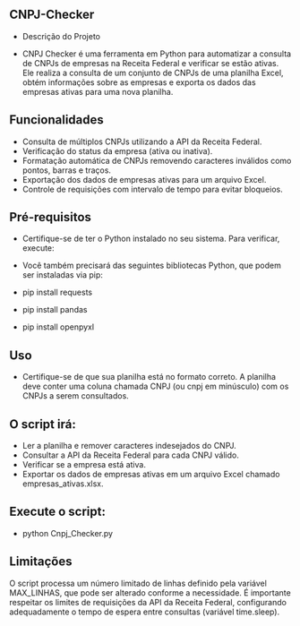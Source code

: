 ## CNPJ-Checker

- Descrição do Projeto

- CNPJ Checker é uma ferramenta em Python para automatizar a consulta de CNPJs de empresas na Receita Federal e verificar se estão ativas. Ele realiza a consulta de um conjunto de CNPJs de uma planilha Excel, obtém informações sobre as empresas e exporta os dados das empresas ativas para uma nova planilha.

## Funcionalidades
- Consulta de múltiplos CNPJs utilizando a API da Receita Federal.
- Verificação do status da empresa (ativa ou inativa).
- Formatação automática de CNPJs removendo caracteres inválidos como pontos, barras e traços.
- Exportação dos dados de empresas ativas para um arquivo Excel.
- Controle de requisições com intervalo de tempo para evitar bloqueios.

## Pré-requisitos
- Certifique-se de ter o Python instalado no seu sistema. Para verificar, execute:

- Você também precisará das seguintes bibliotecas Python, que podem ser instaladas via pip:

- pip install requests
- pip install pandas
- pip install openpyxl

## Uso

- Certifique-se de que sua planilha está no formato correto. A planilha deve conter uma coluna chamada CNPJ (ou cnpj em minúsculo) com os CNPJs a serem consultados.

## O script irá:

- Ler a planilha e remover caracteres indesejados do CNPJ.
- Consultar a API da Receita Federal para cada CNPJ válido.
- Verificar se a empresa está ativa.
- Exportar os dados de empresas ativas em um arquivo Excel chamado empresas_ativas.xlsx.

## Execute o script:

- python Cnpj_Checker.py

## Limitações

O script processa um número limitado de linhas definido pela variável MAX_LINHAS, que pode ser alterado conforme a necessidade.
É importante respeitar os limites de requisições da API da Receita Federal, configurando adequadamente o tempo de espera entre consultas (variável time.sleep).